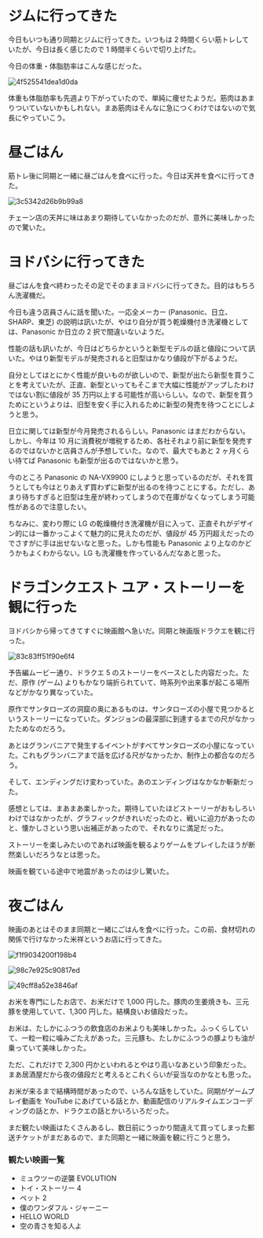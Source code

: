 # ジムに行ってきた
今日もいつも通り同期とジムに行ってきた。いつもは 2 時間くらい筋トレしていたが、今日は長く感じたので 1 時間半くらいで切り上げた。

今日の体重・体脂肪率はこんな感じだった。

![4f525541dea1d0da](/images/2019/08/4f525541dea1d0da.jpg)

体重も体脂肪率も先週より下がっていたので、単純に痩せたようだ。筋肉はあまりついていないかもしれない。まあ筋肉はそんなに急につくわけではないので気長にやっていこう。

# 昼ごはん
筋トレ後に同期と一緒に昼ごはんを食べに行った。今日は天丼を食べに行ってきた。

![3c5342d26b9b99a8](/images/2019/08/3c5342d26b9b99a8.jpg)

チェーン店の天丼に味はあまり期待していなかったのだが、意外に美味しかったので驚いた。

# ヨドバシに行ってきた
昼ごはんを食べ終わったその足でそのままヨドバシに行ってきた。目的はもちろん洗濯機だ。

今日も違う店員さんに話を聞いた。一応全メーカー (Panasonic、日立、SHARP、東芝) の説明は訊いたが、やはり自分が買う乾燥機付き洗濯機としては、Panasonic か日立の 2 択で間違いないようだ。

性能の話も訊いたが、今日はどちらかというと新型モデルの話と値段について訊いた。やはり新型モデルが発売されると旧型はかなり値段が下がるようだ。

自分としてはとにかく性能が良いものが欲しいので、新型が出たら新型を買うことを考えていたが、正直、新型といってもそこまで大幅に性能がアップしたわけではない割に値段が 35 万円以上する可能性が高いらしい。なので、新型を買うためにというよりは、旧型を安く手に入れるために新型の発売を待つことにしようと思う。

日立に関しては新型が今月発売されるらしい。Panasonic はまだわからない。しかし、今年は 10 月に消費税が増税するため、各社それより前に新型を発売するのではないかと店員さんが予想していた。なので、最大でもあと 2 ヶ月くらい待てば Panasonic も新型が出るのではないかと思う。

今のところ Panasonic の NA-VX9900 にしようと思っているのだが、それを買うとしても今はとりあえず買わずに新型が出るのを待つことにする。ただし、あまり待ちすぎると旧型は生産が終わってしまうので在庫がなくなってしまう可能性があるので注意したい。

ちなみに、変わり際に LG の乾燥機付き洗濯機が目に入って、正直それがデザイン的には一番かっこよくて魅力的に見えたのだが、値段が 45 万円超えだったのでさすがに手は出せないなと思った。しかも性能も Panasonic より上なのかどうかもよくわからない。LG も洗濯機を作っているんだなあと思った。

# ドラゴンクエスト ユア・ストーリーを観に行った
ヨドバシから帰ってきてすぐに映画館へ急いだ。同期と映画版ドラクエを観に行った。

![83c83ff51f90e6f4](/images/2019/08/83c83ff51f90e6f4.jpg)

予告編ムービー通り、ドラクエ 5 のストーリーをベースとした内容だった。ただ、原作 (ゲーム) よりもかなり端折られていて、時系列や出来事が起こる場所などがかなり異なっていた。

原作でサンタローズの洞窟の奥にあるものは、サンタローズの小屋で見つかるというストーリーになっていた。ダンジョンの最深部に到達するまでの尺がなかったためなのだろう。

あとはグランバニアで発生するイベントがすべてサンタローズの小屋になっていた。これもグランバニアまで話を広げる尺がなかったか、制作上の都合なのだろう。

そして、エンディングだけ変わっていた。あのエンディングはなかなか斬新だった。

感想としては、まあまあ楽しかった。期待していたほどストーリーがおもしろいわけではなかったが、グラフィックがきれいだったのと、戦いに迫力があったのと、懐かしさという思い出補正があったので、それなりに満足だった。

ストーリーを楽しみたいのであれば映画を観るよりゲームをプレイしたほうが断然楽しいだろうなとは思った。

映画を観ている途中で地震があったのは少し驚いた。

# 夜ごはん
映画のあとはそのまま同期と一緒にごはんを食べに行った。この前、食材切れの関係で行けなかった米祥というお店に行ってきた。

![f1f9034200f198b4](/images/2019/08/f1f9034200f198b4.jpg)

![98c7e925c90817ed](/images/2019/08/98c7e925c90817ed.jpg)

![49cff8a52e3846af](/images/2019/08/49cff8a52e3846af.jpg)

お米を専門にしたお店で、お米だけで 1,000 円した。豚肉の生姜焼きも、三元豚を使用していて、1,300 円した。結構良いお値段だった。

お米は、たしかにふつうの飲食店のお米よりも美味しかった。ふっくらしていて、一粒一粒に噛みごたえがあった。三元豚も、たしかにふつうの豚よりも油が乗っていて美味しかった。

ただ、これだけで 2,300 円かといわれるとやはり高いなあという印象だった。まあ居酒屋だから夜の値段だと考えるとこれくらいが妥当なのかなとも思った。

お米が来るまで結構時間があったので、いろんな話をしていた。同期がゲームプレイ動画を YouTube にあげている話とか、動画配信のリアルタイムエンコーディングの話とか、ドラクエの話とかいろいろだった。

まだ観たい映画はたくさんあるし、数日前にうっかり間違えて買ってしまった郵送チケットがまだあるので、また同期と一緒に映画を観に行こうと思う。

### 観たい映画一覧
- ミュウツーの逆襲 EVOLUTION
- トイ・ストーリー 4
- ペット 2
- 僕のワンダフル・ジャーニー
- HELLO WORLD
- 空の青さを知る人よ
